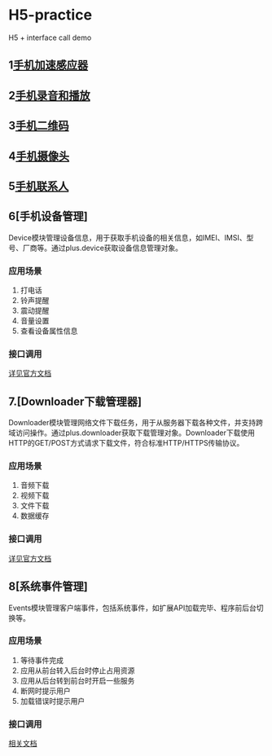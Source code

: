 # H5-practice
H5 + interface call demo

## 1[手机加速感应器](https://github.com/recoveryMonster/H5-practice/blob/master/accelerometer.html)

## 2[手机录音和播放](https://github.com/recoveryMonster/H5-practice/blob/master/audio.html)

## 3[手机二维码](https://github.com/recoveryMonster/H5-practice/blob/master/barcode.html)

## 4[手机摄像头](https://github.com/recoveryMonster/H5-practice/blob/master/camera.html)

## 5[手机联系人](https://github.com/recoveryMonster/H5-practice/blob/master/contact.html)

## 6[手机设备管理]

Device模块管理设备信息，用于获取手机设备的相关信息，如IMEI、IMSI、型号、厂商等。通过plus.device获取设备信息管理对象。

###  应用场景

1. 打电话
2. 铃声提醒
3. 震动提醒
4. 音量设置
5. 查看设备属性信息

### 接口调用

[详见官方文档](http://www.html5plus.org/doc/zh_cn/device.html)

## 7.[Downloader下载管理器]

Downloader模块管理网络文件下载任务，用于从服务器下载各种文件，并支持跨域访问操作。通过plus.downloader获取下载管理对象。Downloader下载使用HTTP的GET/POST方式请求下载文件，符合标准HTTP/HTTPS传输协议。

### 应用场景

1. 音频下载
2. 视频下载
3. 文件下载
4. 数据缓存

### 接口调用

[详见官方文档](http://www.html5plus.org/doc/zh_cn/downloader.html)

## 8[系统事件管理]

Events模块管理客户端事件，包括系统事件，如扩展API加载完毕、程序前后台切换等。

### 应用场景

1. 等待事件完成
2. 应用从前台转入后台时停止占用资源
3. 应用从后台转到前台时开启一些服务
4. 断网时提示用户
5. 加载错误时提示用户

### 接口调用

[相关文档](http://www.html5plus.org/doc/zh_cn/events.html)